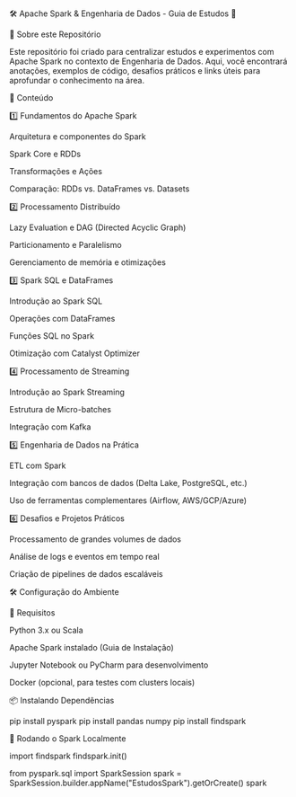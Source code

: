 🛠️ Apache Spark & Engenharia de Dados - Guia de Estudos 🚀

📌 Sobre este Repositório

Este repositório foi criado para centralizar estudos e experimentos com Apache Spark no contexto de Engenharia de Dados. Aqui, você encontrará anotações, exemplos de código, desafios práticos e links úteis para aprofundar o conhecimento na área.

📖 Conteúdo

1️⃣ Fundamentos do Apache Spark

Arquitetura e componentes do Spark

Spark Core e RDDs

Transformações e Ações

Comparação: RDDs vs. DataFrames vs. Datasets

2️⃣ Processamento Distribuído

Lazy Evaluation e DAG (Directed Acyclic Graph)

Particionamento e Paralelismo

Gerenciamento de memória e otimizações

3️⃣ Spark SQL e DataFrames

Introdução ao Spark SQL

Operações com DataFrames

Funções SQL no Spark

Otimização com Catalyst Optimizer

4️⃣ Processamento de Streaming

Introdução ao Spark Streaming

Estrutura de Micro-batches

Integração com Kafka

5️⃣ Engenharia de Dados na Prática

ETL com Spark

Integração com bancos de dados (Delta Lake, PostgreSQL, etc.)

Uso de ferramentas complementares (Airflow, AWS/GCP/Azure)

6️⃣ Desafios e Projetos Práticos

Processamento de grandes volumes de dados

Análise de logs e eventos em tempo real

Criação de pipelines de dados escaláveis

🛠️ Configuração do Ambiente

📌 Requisitos

Python 3.x ou Scala

Apache Spark instalado (Guia de Instalação)

Jupyter Notebook ou PyCharm para desenvolvimento

Docker (opcional, para testes com clusters locais)

📦 Instalando Dependências

pip install pyspark
pip install pandas numpy
pip install findspark

🚀 Rodando o Spark Localmente

import findspark
findspark.init()

from pyspark.sql import SparkSession
spark = SparkSession.builder.appName("EstudosSpark").getOrCreate()
spark
